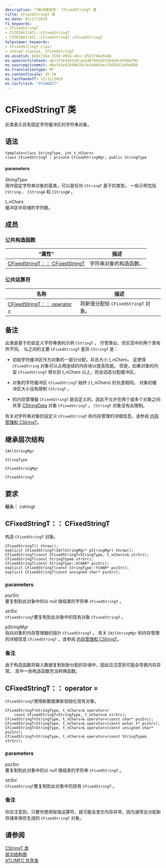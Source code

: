 ```yaml
---
description: 了解详细信息： CFixedStringT 类
title: CFixedStringT 类
ms.date: 03/27/2019
f1_keywords:
- CFixedStringT
- CSTRINGT/ATL::CFixedStringT
- CSTRINGT/ATL::CFixedStringT::CFixedStringT
helpviewer_keywords:
- CFixedStringT class
- shared classes, CFixedStringT
ms.assetid: 6d4171ba-3104-493a-a6cc-d515f4ba9a4b
ms.openlocfilehash: a613716364318ced140709d2b33e9d9c4299af0b
ms.sourcegitcommit: d6af41e42699628c3e2e6063ec7b03931a49a098
ms.translationtype: MT
ms.contentlocale: zh-CN
ms.lasthandoff: 12/11/2020
ms.locfileid: "97166827"
---
```

# <a name="cfixedstringt-class"></a>CFixedStringT 类

此类表示具有固定字符缓冲区的字符串对象。

## <a name="syntax"></a>语法

```
template<class StringType, int t_nChars>
class CFixedStringT : private CFixedStringMgr, public StringType
```

#### <a name="parameters"></a>parameters

*StringType*<br/>
用作固定字符串对象的基类，可以是任何 `CStringT` 基于的类型。 一些示例包括 `CString` 、 `CStringA` 和 `CStringW` 。

*t_nChars*<br/>
缓冲区中存储的字符数。

## <a name="members"></a>成员

### <a name="public-constructors"></a>公共构造函数

|“属性”|描述|
|----------|-----------------|
|[CFixedStringT：： CFixedStringT](#cfixedstringt)|字符串对象的构造函数。|

### <a name="public-operators"></a>公共运算符

|名称|描述|
|----------|-----------------|
|[CFixedStringT：： operator =](#operator_eq)|将新值分配给 `CFixedStringT` 对象。|

## <a name="remarks"></a>备注

此类是基于的自定义字符串类的示例 `CStringT` 。 尽管类似，但实现中的两个类有所不同。 与之间的主要 `CFixedStringT` 差异 `CStringT` 是：

- 初始字符缓冲区作为对象的一部分分配，并且大小 *t_nChars*。 这使得 `CFixedString` 对象可以占用连续的内存块以提高性能。 但是，如果对象的内容 `CFixedStringT` 增长到 *t_nChars* 以上，则会动态分配缓冲区。

- 对象的字符缓冲区 `CFixedStringT` 始终 ( *t_nChars*) 的长度相同。 对象的缓冲区大小没有限制 `CStringT` 。

- 的内存管理器 `CFixedStringT` 是自定义的，因此不允许在两个或多个对象之间共享 [CStringData](../../atl-mfc-shared/reference/cstringdata-class.md) 对象 `CFixedStringT` 。 `CStringT` 对象没有此限制。

有关对字符串对象的自定义 `CFixedStringT` 和内存管理的详细信息，请参阅 [内存管理和 CStringT](../../atl-mfc-shared/memory-management-with-cstringt.md)。

## <a name="inheritance-hierarchy"></a>继承层次结构

`IAtlStringMgr`

`StringType`

`CFixedStringMgr`

`CFixedStringT`

## <a name="requirements"></a>要求

**标头：** cstringt

## <a name="cfixedstringtcfixedstringt"></a><a name="cfixedstringt"></a> CFixedStringT：： CFixedStringT

构造 `CFixedStringT` 对象。

```
CFixedStringT() throw();
explicit CFixedStringT(IAtlStringMgr* pStringMgr) throw();
CFixedStringT(const CFixedStringT<StringType, t_nChars>& strSrc);
CFixedStringT(const StringType& strSrc);
CFixedStringT(const StringType::XCHAR* pszSrc);
explicit CFixedStringT(const StringType::YCHAR* pszSrc);
explicit CFixedStringT(const unsigned char* pszSrc);
```

### <a name="parameters"></a>parameters

*pszSrc*<br/>
要复制到此对象中的以 null 值结束的字符串 `CFixedStringT` 。

*strSrc*<br/>
`CFixedStringT`要复制到此对象中的现有对象 `CFixedStringT` 。

*pStringMgr*<br/>
指向对象的内存管理器的指针 `CFixedStringT` 。 有关 `IAtlStringMgr` 和内存管理的详细信息 `CFixedStringT` ，请参阅 [内存管理和 CStringT](../../atl-mfc-shared/memory-management-with-cstringt.md)。

### <a name="remarks"></a>备注

由于构造函数将输入数据复制到新分配的存储中，因此应注意到可能会导致内存异常。 其中一些构造函数充当转换函数。

## <a name="cfixedstringtoperator-"></a><a name="operator_eq"></a> CFixedStringT：： operator =

`CFixedStringT`使用新数据重新初始化现有对象。

```
CFixedStringT<StringType, t_nChars>& operator=(
    const CFixedStringT<StringType, t_nChars>& strSrc);
CFixedStringT<StringType, t_nChars>& operator=(const char* pszSrc);
CFixedStringT<StringType, t_nChars>& operator=(const wchar_t* pszSrc);
CFixedStringT<StringType, t_nChars>& operator=(const unsigned char* pszSrc);
CFixedStringT<StringType, t_nChars>& operator=(const StringType& strSrc);
```

### <a name="parameters"></a>parameters

*pszSrc*<br/>
要复制到此对象中的以 null 值结束的字符串 `CFixedStringT` 。

*strSrc*<br/>
`CFixedStringT`要复制到此对象中的现有 `CFixedStringT` 。

### <a name="remarks"></a>备注

你应注意到，只要你使用赋值运算符，就可能会发生内存异常，因为通常会分配新存储来保存生成的 `CFixedStringT` 对象。

## <a name="see-also"></a>请参阅

[CStringT 类](../../atl-mfc-shared/reference/cstringt-class.md)<br/>
[层次结构图](../../mfc/hierarchy-chart.md)<br/>
[ATL/MFC 共享类](../../atl-mfc-shared/atl-mfc-shared-classes.md)
